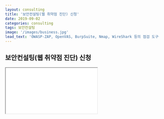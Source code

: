 ```yaml
---
layout: consulting
title: '보안컨설팅(웹 취약점 진단) 신청'
date: 2019-09-02
categories: consulting
tags: 보안컨설팅
image: '/images/business.jpg'
lead_text: 'OWASP-ZAP, OpenVAS, BurpSuite, Nmap, WireShark 등의 점검 도구를 활용하여 웹 사이트 전체에 대한 보안 취약점을 진단'
---
```


## 보안컨설팅(웹 취약점 진단) 신청


<iframe src={{site.data.global.consulting}}>로드 중…</iframe>